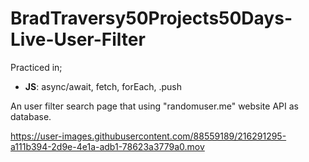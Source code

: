 # BradTraversy50Projects50Days-Live-User-Filter
Practiced in;
   *  __JS__: async/await, fetch, forEach, .push
   
An user filter search page that using "randomuser.me" website API as database.

https://user-images.githubusercontent.com/88559189/216291295-a111b394-2d9e-4e1a-adb1-78623a3779a0.mov

